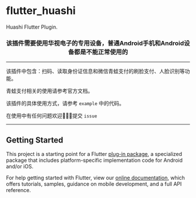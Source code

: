 # flutter_huashi

Huashi Flutter Plugin.

<h3 align="center">该插件需要使用华视电子的专用设备，普通Android手机和Android设备都是不能正常使用的</h2>



<hr />
该插件中包含：扫码、读取身份证信息和微信青蛙支付的刷脸支付、人脸识别等功能。

青蛙支付相关的使用请参考官方文档。

该插件的具体使用方式，请参考 ```example``` 中的代码。

在使用中有任何问题欢迎👏👏👏提交 ```issue```

<hr />

## Getting Started

This project is a starting point for a Flutter
[plug-in package](https://flutter.dev/developing-packages/),
a specialized package that includes platform-specific implementation code for
Android and/or iOS.

For help getting started with Flutter, view our
[online documentation](https://flutter.dev/docs), which offers tutorials,
samples, guidance on mobile development, and a full API reference.

